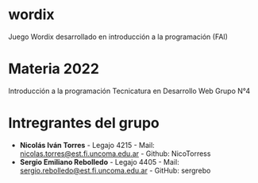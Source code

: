 # wordix
Juego Wordix desarrollado en introducción a la programación (FAI)

# Materia 2022

Introducción a la programación
Tecnicatura en Desarrollo Web
Grupo N°4

# Intregrantes del grupo

- **Nicolás Iván Torres** - Legajo 4215 - Mail: nicolas.torres@est.fi.uncoma.edu.ar - Github: NicoTorress
- **Sergio Emiliano Rebolledo** - Legajo 4405 - Mail: sergio.rebolledo@est.fi.uncoma.edu.ar - GitHub: sergrebo